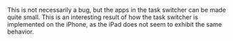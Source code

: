 This is not necessarily a bug, but the apps in the task switcher can be made quite small. This
is an interesting result of how the task switcher is implemented on the iPhone, as the iPad does
not seem to exhibit the same behavior.
